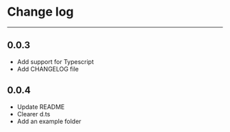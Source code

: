 # Change log
___
## 0.0.3
- Add support for Typescript
- Add CHANGELOG file
## 0.0.4
- Update README
- Clearer d.ts
- Add an example folder